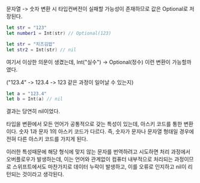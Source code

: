 문자열 -> 숫자 변환 시 타입컨버전이 실패할 가능성이 존재하므로 값은 Optional로 저장된다.
~~~swift
let str = "123"
let number1 = Int(str) // Optional(123)

let str = "치즈김밥"
let str2 = Int(str) // nil
~~~

여기서 이상한 의문이 생겼는데, Int("실수") -> Optional(정수) 이런 변환이 가능할까였다.

("123.4" -> 123.4 -> 123 같은 과정이 일어날 수 있는지)
~~~swift
let a = "123.4"
let b = Int(a) // nil
~~~
결과는 당연히 nil이었다.

타입을 변환에서 모든 언어가 공통적으로 갖는 특성이 있는데, 아스키 코드를 통한 변환이다. 
숫자 1과 문자 1의 아스키 코드가 다르다. 즉, 숫자가 문자나 문자열 형태일 경우에 전혀 다른 아스키 코드를 가지게 된다.

이러한 특성때문에 해당 형식에 맞지 않는 문자를 번역하려고 시도하면 처리 과정에서 오버플로우가 발생하는데, 이는 언어와 관계없이 컴퓨터 내부적으로 처리되는 과정이므로
스위프트에서도 마찬가지로 데이터 누락이 발생하고, 이를 오류로 인지하고 nil이 리턴되는 것이라고 생각된다.
